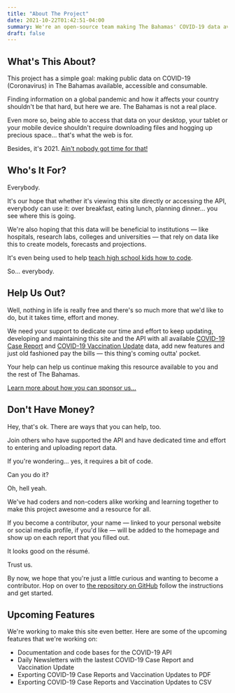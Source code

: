 ```yaml
---
title: "About The Project"
date: 2021-10-22T01:42:51-04:00
summary: We're an open-source team making The Bahamas' COVID-19 data available at the touch of your fingertips.
draft: false
---
```


## What's This About?

This project has a simple goal: making public data on COVID-19 (Coronavirus) in The Bahamas available, accessible and consumable.

Finding information on a global pandemic and how it affects your country shouldn't be that hard, but here we are. The Bahamas is not a real place.

Even more so, being able to access that data on your desktop, your tablet or your mobile device shouldn't require downloading files and hogging up precious space... that's what the web is for. 

Besides, it's 2021. [Ain\'t nobody got time for that!](https://www.youtube.com/watch?v=waEC-8GFTP4)

## Who's It For?

Everybody.

It's our hope that whether it's viewing this site directly or accessing the API, everybody can use it: over breakfast, eating lunch, planning dinner... you see where this is going.

We're also hoping that this data will be beneficial to institutions — like hospitals, research labs, colleges and universities — that rely on data like this to create models, forecasts and projections.

It's even being used to help [teach high school kids how to code](https://www.instagram.com/p/CU-1HLfvNsl/).

So... everybody.

## Help Us Out?

Well, nothing in life is really free and there's so much more that we'd like to do, but it takes time, effort and money.

We need your support to dedicate our time and effort to keep updating, developing and maintaining this site and the API with all available [COVID-19 Case Report](/reports) and [COVID-19 Vaccination Update](/updates) data, add new features and just old fashioned pay the bills — this thing's coming outta' pocket.

Your help can help us continue making this resource available to you and the rest of The Bahamas.

[Learn more about how you can sponsor us...](/become-sponsor)

## Don't Have Money?

Hey, that's ok. There are ways that you can help, too.

Join others who have supported the API and have dedicated time and effort to entering and uploading report data.

If you're wondering... yes, it requires a bit of code. 

Can you do it? 

Oh, hell yeah.

We've had coders and non-coders alike working and learning together to make this project awesome and a resource for all.

If you become a contributor, your name — linked to your personal website or social media profile, if you'd like — will be added to the homepage and show up on each report that you filled out.

It looks good on the résumé.

Trust us.

By now, we hope that you're just a little curious and wanting to become a contributor. Hop on over to [the repository on GitHub](https://github.com/jsphpndr/covid-api-bahamas) follow the instructions and get started.

## Upcoming Features

We're working to make this site even better. Here are some of the upcoming features that we're working on:

* Documentation and code bases for the COVID-19 API
* Daily Newsletters with the lastest COVID-19 Case Report and Vaccination Update
* Exporting COVID-19 Case Reports and Vaccination Updates to PDF
* Exporting COVID-19 Case Reports and Vaccination Updates to CSV
